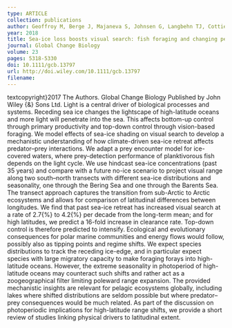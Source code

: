 ```yaml
---
type: ARTICLE
collection: publications
author: Geoffroy M, Berge J, Majaneva S, Johnsen G, Langbehn TJ, Cottier F, Mogstad AA, Zolich A & Last K
year: 2018
title: Sea-ice loss boosts visual search: fish foraging and changing pelagic interactions in polar oceans
journal: Global Change Biology
volume: 23
pages: 5318-5330
doi: 10.1111/gcb.13797
url: http://doi.wiley.com/10.1111/gcb.13797
filename:
---
```

textcopyright}2017 The Authors. Global Change Biology Published by John Wiley {\&} Sons Ltd. Light is a central driver of biological processes and systems. Receding sea ice changes the lightscape of high-latitude oceans and more light will penetrate into the sea. This affects bottom-up control through primary productivity and top-down control through vision-based foraging. We model effects of sea-ice shading on visual search to develop a mechanistic understanding of how climate-driven sea-ice retreat affects predator–prey interactions. We adapt a prey encounter model for ice-covered waters, where prey-detection performance of planktivorous fish depends on the light cycle. We use hindcast sea-ice concentrations (past 35 years) and compare with a future no-ice scenario to project visual range along two south–north transects with different sea-ice distributions and seasonality, one through the Bering Sea and one through the Barents Sea. The transect approach captures the transition from sub-Arctic to Arctic ecosystems and allows for comparison of latitudinal differences between longitudes. We find that past sea-ice retreat has increased visual search at a rate of 2.7{\%} to 4.2{\%} per decade from the long-term mean; and for high latitudes, we predict a 16-fold increase in clearance rate. Top-down control is therefore predicted to intensify. Ecological and evolutionary consequences for polar marine communities and energy flows would follow, possibly also as tipping points and regime shifts. We expect species distributions to track the receding ice-edge, and in particular expect species with large migratory capacity to make foraging forays into high-latitude oceans. However, the extreme seasonality in photoperiod of high-latitude oceans may counteract such shifts and rather act as a zoogeographical filter limiting poleward range expansion. The provided mechanistic insights are relevant for pelagic ecosystems globally, including lakes where shifted distributions are seldom possible but where predator–prey consequences would be much related. As part of the discussion on photoperiodic implications for high-latitude range shifts, we provide a short review of studies linking physical drivers to latitudinal extent.
